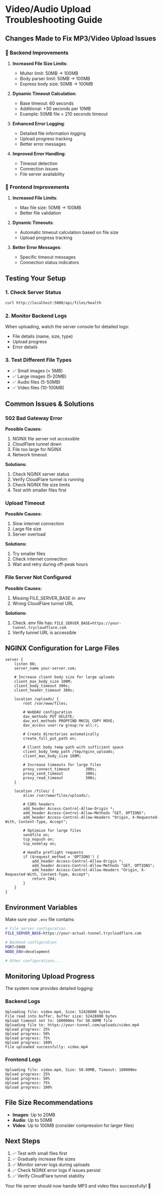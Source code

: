 # Video/Audio Upload Troubleshooting Guide

## Changes Made to Fix MP3/Video Upload Issues

### 🔧 Backend Improvements

1. **Increased File Size Limits**:

   - Multer limit: 50MB → 100MB
   - Body parser limit: 50MB → 100MB
   - Express body size: 50MB → 100MB

2. **Dynamic Timeout Calculation**:

   - Base timeout: 60 seconds
   - Additional: +30 seconds per 10MB
   - Example: 50MB file = 210 seconds timeout

3. **Enhanced Error Logging**:

   - Detailed file information logging
   - Upload progress tracking
   - Better error messages

4. **Improved Error Handling**:
   - Timeout detection
   - Connection issues
   - File server availability

### 🎨 Frontend Improvements

1. **Increased File Limits**:

   - Max file size: 50MB → 100MB
   - Better file validation

2. **Dynamic Timeouts**:

   - Automatic timeout calculation based on file size
   - Upload progress tracking

3. **Better Error Messages**:
   - Specific timeout messages
   - Connection status indicators

## Testing Your Setup

### 1. Check Server Status

```bash
curl http://localhost:5000/api/files/health
```

### 2. Monitor Backend Logs

When uploading, watch the server console for detailed logs:

- File details (name, size, type)
- Upload progress
- Error details

### 3. Test Different File Types

- ✅ Small images (< 5MB)
- ✅ Large images (5-20MB)
- ✅ Audio files (5-50MB)
- ✅ Video files (10-100MB)

## Common Issues & Solutions

### 502 Bad Gateway Error

**Possible Causes:**

1. NGINX file server not accessible
2. CloudFlare tunnel down
3. File too large for NGINX
4. Network timeout

**Solutions:**

1. Check NGINX server status
2. Verify CloudFlare tunnel is running
3. Check NGINX file size limits
4. Test with smaller files first

### Upload Timeout

**Possible Causes:**

1. Slow internet connection
2. Large file size
3. Server overload

**Solutions:**

1. Try smaller files
2. Check internet connection
3. Wait and retry during off-peak hours

### File Server Not Configured

**Possible Causes:**

1. Missing FILE_SERVER_BASE in .env
2. Wrong CloudFlare tunnel URL

**Solutions:**

1. Check .env file has: `FILE_SERVER_BASE=https://your-tunnel.trycloudflare.com`
2. Verify tunnel URL is accessible

## NGINX Configuration for Large Files

```nginx
server {
    listen 80;
    server_name your-server.com;

    # Increase client body size for large uploads
    client_max_body_size 100M;
    client_body_timeout 300s;
    client_header_timeout 300s;

    location /uploads/ {
        root /var/www/files;

        # WebDAV configuration
        dav_methods PUT DELETE;
        dav_ext_methods PROPFIND MKCOL COPY MOVE;
        dav_access user:rw group:rw all:r;

        # Create directories automatically
        create_full_put_path on;

        # Client body temp path with sufficient space
        client_body_temp_path /tmp/nginx_uploads;
        client_max_body_size 100M;

        # Increase timeouts for large files
        proxy_connect_timeout       300s;
        proxy_send_timeout          300s;
        proxy_read_timeout          300s;
    }

    location /files/ {
        alias /var/www/files/uploads/;

        # CORS headers
        add_header Access-Control-Allow-Origin *;
        add_header Access-Control-Allow-Methods "GET, OPTIONS";
        add_header Access-Control-Allow-Headers "Origin, X-Requested-With, Content-Type, Accept";

        # Optimize for large files
        sendfile on;
        tcp_nopush on;
        tcp_nodelay on;

        # Handle preflight requests
        if ($request_method = 'OPTIONS') {
            add_header Access-Control-Allow-Origin *;
            add_header Access-Control-Allow-Methods "GET, OPTIONS";
            add_header Access-Control-Allow-Headers "Origin, X-Requested-With, Content-Type, Accept";
            return 204;
        }
    }
}
```

## Environment Variables

Make sure your `.env` file contains:

```bash
# File server configuration
FILE_SERVER_BASE=https://your-actual-tunnel.trycloudflare.com

# Backend configuration
PORT=5000
NODE_ENV=development

# Other configurations...
```

## Monitoring Upload Progress

The system now provides detailed logging:

### Backend Logs

```
Uploading file: video.mp4, Size: 52428800 bytes
File read into buffer, buffer size: 52428800 bytes
Upload timeout set to: 180000ms for 50.00MB file
Uploading file to: https://your-tunnel.com/uploads/video.mp4
Upload progress: 25%
Upload progress: 50%
Upload progress: 75%
Upload progress: 100%
File uploaded successfully: video.mp4
```

### Frontend Logs

```
Uploading file: video.mp4, Size: 50.00MB, Timeout: 180000ms
Upload progress: 25%
Upload progress: 50%
Upload progress: 75%
Upload progress: 100%
```

## File Size Recommendations

- **Images**: Up to 20MB
- **Audio**: Up to 50MB
- **Video**: Up to 100MB (consider compression for larger files)

## Next Steps

1. ✅ Test with small files first
2. ✅ Gradually increase file sizes
3. ✅ Monitor server logs during uploads
4. ✅ Check NGINX error logs if issues persist
5. ✅ Verify CloudFlare tunnel stability

Your file server should now handle MP3 and video files successfully! 🎉

